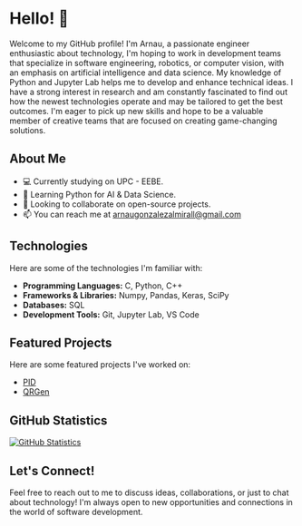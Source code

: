# Hello! 👋

Welcome to my GitHub profile! I'm Arnau, a passionate engineer enthusiastic about technology, I'm hoping to work in development teams that specialize in software engineering, robotics, or computer vision, with an emphasis on artificial intelligence and data science. My knowledge of Python and Jupyter Lab helps me to develop and enhance technical ideas. I have a strong interest in research and am constantly fascinated to find out how the newest technologies operate and may be tailored to get the best outcomes. I'm eager to pick up new skills and hope to be a valuable member of creative teams that are focused on creating game-changing solutions.

## About Me

- 💻 Currently studying on UPC - EEBE.
- 🌱 Learning Python for AI & Data Science.
- 👯 Looking to collaborate on open-source projects.
- 📫 You can reach me at arnaugonzalezalmirall@gmail.com 

## Technologies

Here are some of the technologies I'm familiar with:

- **Programming Languages:** C, Python, C++
- **Frameworks & Libraries:** Numpy, Pandas, Keras, SciPy
- **Databases:** SQL
- **Development Tools:** Git, Jupyter Lab, VS Code

## Featured Projects

Here are some featured projects I've worked on:

- [PID](https://github.com/leavil/pid-ball-beam)
- [QRGen](https://github.com/leavil/QRGen)

## GitHub Statistics

[![GitHub Statistics](https://github-readme-stats.vercel.app/api?username=leavil&show_icons=true&theme=radical)](https://github.com/leavil)

## Let's Connect!

Feel free to reach out to me to discuss ideas, collaborations, or just to chat about technology! I'm always open to new opportunities and connections in the world of software development.



